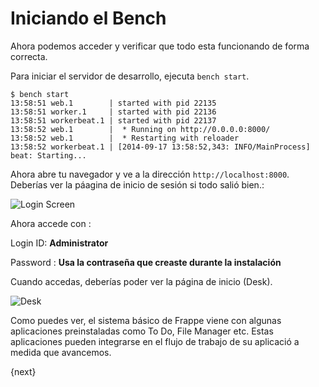 <!-- base_template: frappe_io/www/frappe/frappe_base.html --><!-- add-breadcrumbs -->
# Iniciando el Bench

Ahora podemos acceder y verificar que todo esta funcionando de forma correcta.

Para iniciar el servidor de desarrollo, ejecuta `bench start`.

	$ bench start
	13:58:51 web.1        | started with pid 22135
	13:58:51 worker.1     | started with pid 22136
	13:58:51 workerbeat.1 | started with pid 22137
	13:58:52 web.1        |  * Running on http://0.0.0.0:8000/
	13:58:52 web.1        |  * Restarting with reloader
	13:58:52 workerbeat.1 | [2014-09-17 13:58:52,343: INFO/MainProcess] beat: Starting...

Ahora abre tu navegador y ve a la dirección `http://localhost:8000`. Deberías ver la páagina de inicio de sesión si todo salió bien.:

<img class="screenshot" alt="Login Screen" src="/docs/assets/img/login.png">

Ahora accede con :

Login ID: **Administrator**

Password : **Usa la contraseña que creaste durante la instalación**

Cuando accedas, deberías poder ver la página de inicio (Desk).

<img class="screenshot" alt="Desk" src="/docs/assets/img/desk.png">

Como puedes ver, el sistema básico de Frappe viene con algunas aplicaciones preinstaladas como To Do, File Manager etc. Estas aplicaciones pueden integrarse en el flujo de trabajo de su aplicació a medida que avancemos.

{next}

